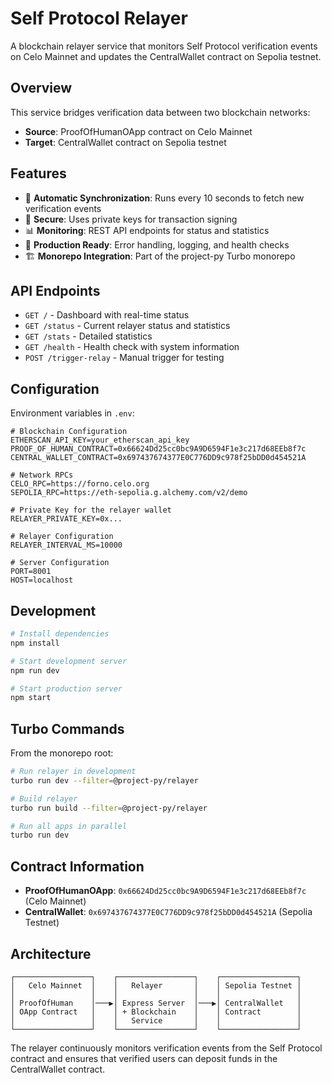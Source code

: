 # Self Protocol Relayer

A blockchain relayer service that monitors Self Protocol verification events on Celo Mainnet and updates the CentralWallet contract on Sepolia testnet.

## Overview

This service bridges verification data between two blockchain networks:
- **Source**: ProofOfHumanOApp contract on Celo Mainnet
- **Target**: CentralWallet contract on Sepolia testnet

## Features

- 🔄 **Automatic Synchronization**: Runs every 10 seconds to fetch new verification events
- 🔐 **Secure**: Uses private keys for transaction signing
- 📊 **Monitoring**: REST API endpoints for status and statistics
- 🚀 **Production Ready**: Error handling, logging, and health checks
- 🏗️ **Monorepo Integration**: Part of the project-py Turbo monorepo

## API Endpoints

- `GET /` - Dashboard with real-time status
- `GET /status` - Current relayer status and statistics
- `GET /stats` - Detailed statistics
- `GET /health` - Health check with system information
- `POST /trigger-relay` - Manual trigger for testing

## Configuration

Environment variables in `.env`:

```env
# Blockchain Configuration
ETHERSCAN_API_KEY=your_etherscan_api_key
PROOF_OF_HUMAN_CONTRACT=0x66624Dd25cc0bc9A9D6594F1e3c217d68EEb8f7c
CENTRAL_WALLET_CONTRACT=0x697437674377E0C776DD9c978f25bDD0d454521A

# Network RPCs
CELO_RPC=https://forno.celo.org
SEPOLIA_RPC=https://eth-sepolia.g.alchemy.com/v2/demo

# Private Key for the relayer wallet
RELAYER_PRIVATE_KEY=0x...

# Relayer Configuration
RELAYER_INTERVAL_MS=10000

# Server Configuration
PORT=8001
HOST=localhost
```

## Development

```bash
# Install dependencies
npm install

# Start development server
npm run dev

# Start production server
npm start
```

## Turbo Commands

From the monorepo root:

```bash
# Run relayer in development
turbo run dev --filter=@project-py/relayer

# Build relayer
turbo run build --filter=@project-py/relayer

# Run all apps in parallel
turbo run dev
```

## Contract Information

- **ProofOfHumanOApp**: `0x66624Dd25cc0bc9A9D6594F1e3c217d68EEb8f7c` (Celo Mainnet)
- **CentralWallet**: `0x697437674377E0C776DD9c978f25bDD0d454521A` (Sepolia Testnet)

## Architecture

```
┌─────────────────┐    ┌─────────────────┐    ┌─────────────────┐
│   Celo Mainnet  │    │   Relayer       │    │ Sepolia Testnet │
│                 │    │                 │    │                 │
│ ProofOfHuman    │───▶│ Express Server  │───▶│ CentralWallet   │
│ OApp Contract   │    │ + Blockchain    │    │ Contract        │
│                 │    │   Service       │    │                 │
└─────────────────┘    └─────────────────┘    └─────────────────┘
```

The relayer continuously monitors verification events from the Self Protocol contract and ensures that verified users can deposit funds in the CentralWallet contract.